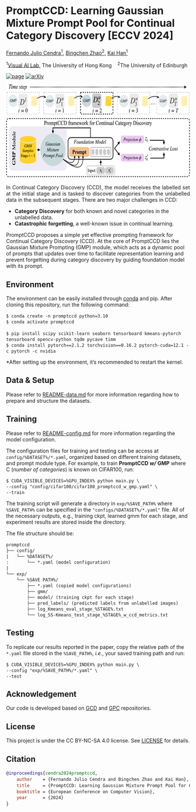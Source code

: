 # PromptCCD: Learning Gaussian Mixture Prompt Pool for Continual Category Discovery [ECCV 2024]

[Fernando Julio Cendra<sup>1</sup>](https://scholar.google.com/citations?user=cnChUoEAAAAJ&hl=en),
[Bingchen Zhao<sup>2</sup>](https://bzhao.me), 
[Kai Han<sup>1</sup>](https://www.kaihan.org/)

<sup>1</sup>[Visual AI Lab](https://visailab.github.io/), The University of Hong Kong&nbsp;&nbsp;&nbsp;
<sup>2</sup>The University of Edinburgh

<a href="https://visual-ai.github.io/promptccd/"><img alt='page' src="https://img.shields.io/badge/Project-Website-blue"></a>
<a href="https://arxiv.org/abs/2407.19001"><img alt='arXiv' src="https://img.shields.io/badge/arXiv-2407.19001-b31b1b.svg"></a>

<center>
<img src="assets/teaser.png"  width="652" height="256">
</center>

<p align="justify">
In Continual Category Discovery (CCD), the model receives the labelled set at the initial stage and is tasked to discover categories from the unlabelled data in the subsequent stages. There are two major challenges in CCD:

- **Category Discovery** for both known and novel categories in the unlabelled data.
- **Catastrophic forgetting**, a well-known issue in continual learning.

PromptCCD proposes a simple yet effective prompting framework for Continual Category Discovery (CCD). 
At the core of PromptCCD lies the Gaussian Mixture Prompting (GMP) module, which acts as a dynamic pool of prompts that updates over time to facilitate representation learning and prevent forgetting during category discovery by guiding foundation model with its prompt.
</p>

## Environment
The environment can be easily installed through [conda](https://docs.conda.io/projects/miniconda/en/latest/) and pip. After cloning this repository, run the following command:
```shell
$ conda create -n promptccd python=3.10
$ conda activate promptccd

$ pip install scipy scikit-learn seaborn tensorboard kmeans-pytorch tensorboard opencv-python tqdm pycave timm
$ conda install pytorch==2.1.2 torchvision==0.16.2 pytorch-cuda=12.1 -c pytorch -c nvidia
```

*After setting up the environment, it’s recommended to restart the kernel.

## Data & Setup
Please refer to [README-data.md](doc/README-data.md) for more information regarding how to prepare and structure the datasets.


## Training
Please refer to [README-config.md](doc/README-config.md) for more information regarding the model configuration.

The configuration files for training and testing can be access at `config/%DATASET%/*.yaml`, organized based on different training datasets, and prompt module type.
For example, to train **PromptCCD** ***w/*** **GMP** where C (*number of categories*) is known on CIFAR100, run:
```shell
$ CUDA_VISIBLE_DEVICES=%GPU_INDEX% python main.py \
--config "config/cifar100/cifar100_promptccd_w_gmp.yaml" \
--train
```
 The training script will generate a directory in `exp/%SAVE_PATH%` where `%SAVE_PATH%` can be specified in the `"configs/%DATASET%/*.yaml"` file. 
 All of the necessary outputs, e.g., training ckpt, learned gmm for each stage, and experiment results are stored inside the directory. 
 
 The file structure should be:
```
promptccd
├── config/
|   └── %DATASET%/
:       └── *.yaml (model configuration)
|
└── exp/
    └── %SAVE PATH%/
        ├── *.yaml (copied model configurations)
        ├── gmm/
        ├── model/ (training ckpt for each stage)
        ├── pred_labels/ (predicted labels from unlabelled images)
        ├── log_Kmeans_eval_stage_%STAGE%.txt
        └── log_SS-Kmeans_test_stage_%STAGE%_w_ccd_metrics.txt
```

## Testing
To replicate our results reported in the paper, copy the relative path of the `*.yaml` file stored in the `%SAVE_PATH%`, *i.e.*,  your saved training path and run:

```shell
$ CUDA_VISIBLE_DEVICES=%GPU_INDEX% python main.py \
--config "exp/%SAVE_PATH%/*.yaml" \
--test
```


## Acknowledgement
Our code is developed based on [GCD](https://github.com/sgvaze/generalized-category-discovery) and [GPC](https://github.com/DTennant/GPC) repositories.

## License

This project is under the CC BY-NC-SA 4.0 license. See [LICENSE](https://creativecommons.org/licenses/by-nc-sa/4.0/) for details.

## Citation
```bibtex
@inproceedings{cendra2024promptccd,
    author    = {Fernando Julio Cendra and Bingchen Zhao and Kai Han},
    title     = {PromptCCD: Learning Gaussian Mixture Prompt Pool for Continual Category Discovery},
    booktitle = {European Conference on Computer Vision},
    year      = {2024}
}
```
